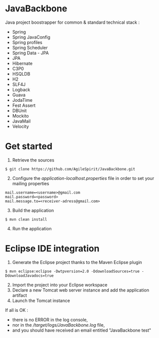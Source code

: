 JavaBackbone
============

Java project boostrapper for common &amp; standard technical stack : 
- Spring
- Spring JavaConfig
- Spring profiles
- Spring Scheduler
- Spring Data - JPA
- JPA
- Hibernate
- C3P0
- HSQLDB
- H2
- SLF4J
- Logback
- Guava
- JodaTime
- Fest Assert
- DBUnit
- Mockito
- JavaMail
- Velocity

Get started
===========

1) Retrieve the sources  
```
$ git clone https://github.com/AgileSpirit/JavaBackbone.git
```
2) Configure the *application-localhost.properties* file in order to set your mailing properties  
```
mail.username=<username>@gmail.com
mail.password=<password>
mail.message.to=<receiver-adress@gmail.com>
```
3) Build the application  
```
$ mvn clean install
```
4) Run the application  

Eclipse IDE integration
=======================

1) Generate the Eclipse project thanks to the Maven Eclipse plugin  
```
$ mvn eclipse:eclipse -Dwtpversion=2.0 -DdownloadSources=true -DdownloadJavadocs=true
```
2) Import the project into your Eclipse workspace  
3) Declare a new Tomcat web server instance and add the application artifact  
4) Launch the Tomcat instance  

If all is OK :
- there is no ERROR in the log console, 
- nor in the */target/logs/JavaBackbone.log* file, 
- and you should have received an email entitled "JavaBackbone test"
